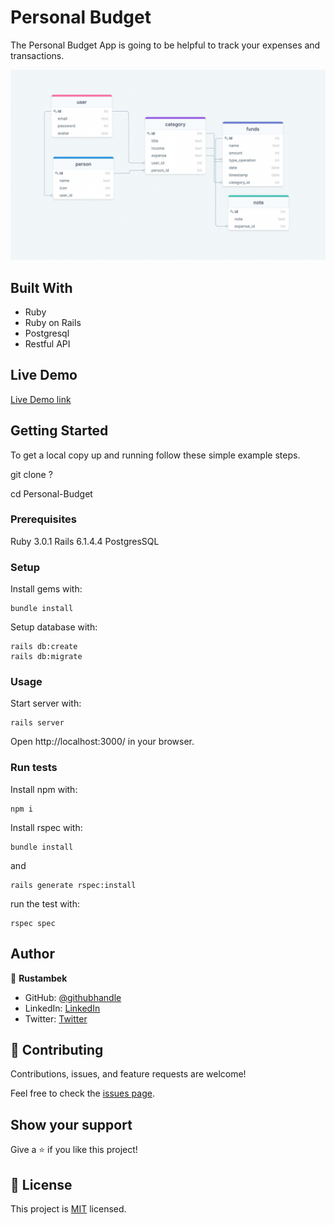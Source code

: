 # Personal Budget

The Personal Budget App is going to be helpful to track your expenses and transactions.

![image](./diagram/diagram.png)

## Built With

- Ruby
- Ruby on Rails 
- Postgresql
- Restful API

## Live Demo

[Live Demo link](?)

## Getting Started

To get a local copy up and running follow these simple example steps.

git clone ?

cd Personal-Budget

### Prerequisites
Ruby 3.0.1
Rails 6.1.4.4
PostgresSQL

### Setup
Install gems with:
```
bundle install
```
Setup database with:
```
rails db:create
rails db:migrate
```

### Usage
Start server with:

```
rails server
```

Open http://localhost:3000/ in your browser.

### Run tests
Install npm with:
```
npm i
```
Install rspec with:
```
bundle install
```
and
```
rails generate rspec:install
```
run the test with:
```
rspec spec
```

## Author

👤 **Rustambek**

- GitHub: [@githubhandle](https://github.com/Rustamxon7)
- LinkedIn: [LinkedIn](https://www.linkedin.com/in/rustamjon-tolipov-6a831020b)
- Twitter: [Twitter](https://twitter.com/Rustamjon7777)

## 🤝 Contributing

Contributions, issues, and feature requests are welcome!

Feel free to check the [issues page](?).

## Show your support

Give a ⭐️ if you like this project!

## 📝 License

This project is [MIT](?) licensed.
